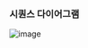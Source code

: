 ### 시퀀스 다이어그램
![image](https://github.com/user-attachments/assets/cb67ec33-c030-4f3e-90c7-083518dce70c)
